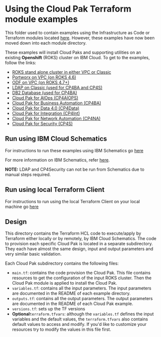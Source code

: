 # Using the Cloud Pak Terraform module examples

This folder used to contain examples using the Infrastructure as Code or Terraform modules located [here](../modules).  However, these examples have now been moved down into each module directory. 

These examples will install Cloud Paks and supporting utilities on an existing **Openshift** (ROKS) cluster on IBM Cloud. To get to the examples, follow the links:

- [ROKS stand alone cluster in either VPC or Classic](../modules/roks/example)
- [Portworx on VPC (on ROKS 4.6)](../modules/portworx/example/README.md)
- [ODF on VPC (on ROKS 4.7+)](../modules/odf/example/)
- [LDAP on Classic (used for CP4BA and CP4S)](../modules/ldap/example/)
- [DB2 Database (used for CP4BA)](../modules/Db2/example)
- [Cloud Pak for AIOps (CP4AIOPS)](../modules/cp4aiops/examples/)
- [Cloud Pak for Business Automation (CP4BA)](../modules/cp4ba/example/)
- [Cloud Pak for Data 4.0 (CP4Data)](../modules/cp4data_4.0/example/)
- [Cloud Pak for Integration (CP4Int)](../modules/cp4int/examples/)
- [Cloud Pak for Network Automation (CP4NA)](../modules/cpna/example/)
- [Cloud Pak for Security (CP4S)](../modules/cp4s/examples/)

## Run using IBM Cloud Schematics

For instructions to run these examples using IBM Schematics go [here](../Using_Schematics.md)

For more information on IBM Schematics, refer [here](https://cloud.ibm.com/docs/schematics?topic=schematics-get-started-terraform).

**NOTE:** LDAP and CP4Security can not be run from Schematics due to manual steps required.

## Run using local Terraform Client

For instructions to run using the local Terraform Client on your local machine go [here](../Using_Terraform.md)

## Design

This directory contains the Terraform HCL code to execute/apply by Terraform either locally or by remotely, by IBM Cloud Schematics. The code to provision each specific Cloud Pak is located in a separate subdirectory. They each have almost the same design, input and output parameters and very similar basic validation.

Each Cloud Pak subdirectory contains the following files:

- `main.tf`: contains the code provision the Cloud Pak. This file contains resources to get the configuration of the input ROKS cluster. Then the Cloud Pak module is applied to install the Cloud Pak.
- `variables.tf`: contains all the input parameters. The input parameters are documented in the README of each example directory.
- `outputs.tf`: contains all the output parameters. The output parameters are documented in the README of each Cloud Pak example.
- `versions.tf`: sets up the TF versions
- **Optional**`terraform.tfvars`: although the `variables.tf` defines the input variables and the default values, the `terraform.tfvars` also contains default values to access and modify. If you'd like to customize your resources try to modify the values in this file first.


